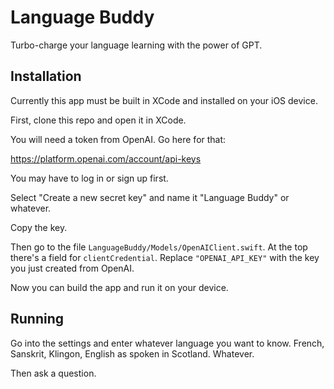 # Language Buddy

Turbo-charge your language learning with the power of GPT.

## Installation

Currently this app must be built in XCode and installed on your iOS
device.  

First, clone this repo and open it in XCode.

You will need a token from OpenAI.  Go here for that:

<https://platform.openai.com/account/api-keys>

You may have to log in or sign up first. 

Select "Create a new secret key" and name it "Language Buddy" or
whatever.

Copy the key.  

Then go to the file `LanguageBuddy/Models/OpenAIClient.swift`.  At the top there's a field for `clientCredential`.  Replace  `"OPENAI_API_KEY"` with the key you just created from OpenAI.

Now you can build the app and run it on your device.


## Running

Go into the settings and enter whatever language you want to know.
French, Sanskrit, Klingon, English as spoken in Scotland.  Whatever.

Then ask a question.  




